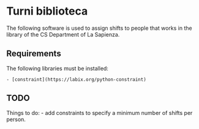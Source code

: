 # Turni biblioteca

The following software is used to assign shifts to people that works in the library of the CS Department of La Sapienza.

## Requirements

The following libraries must be installed:

	- [constraint](https://labix.org/python-constraint)


## TODO

Things to do:
	- add constraints to specify a minimum number of shifts per person.
